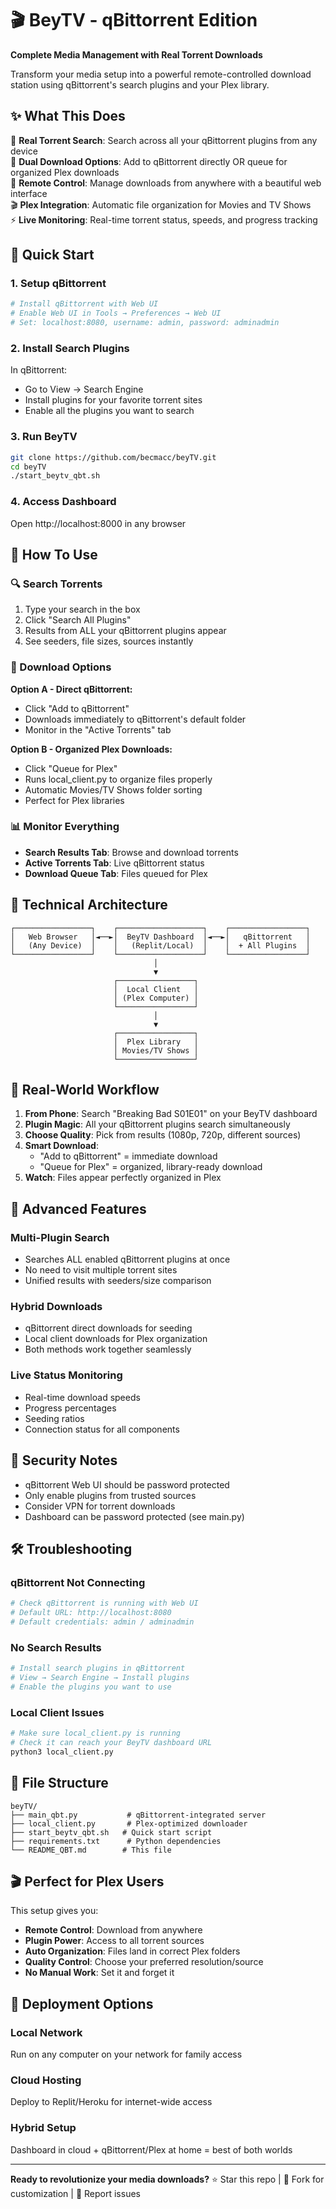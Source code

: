 # 🎬 BeyTV - qBittorrent Edition
**Complete Media Management with Real Torrent Downloads**

Transform your media setup into a powerful remote-controlled download station using qBittorrent's search plugins and your Plex library.

## ✨ What This Does

🌊 **Real Torrent Search**: Search across all your qBittorrent plugins from any device  
🎯 **Dual Download Options**: Add to qBittorrent directly OR queue for organized Plex downloads  
📱 **Remote Control**: Manage downloads from anywhere with a beautiful web interface  
🎬 **Plex Integration**: Automatic file organization for Movies and TV Shows  
⚡ **Live Monitoring**: Real-time torrent status, speeds, and progress tracking  

## 🚀 Quick Start

### 1. Setup qBittorrent
```bash
# Install qBittorrent with Web UI
# Enable Web UI in Tools → Preferences → Web UI
# Set: localhost:8080, username: admin, password: adminadmin
```

### 2. Install Search Plugins
In qBittorrent:
- Go to View → Search Engine
- Install plugins for your favorite torrent sites
- Enable all the plugins you want to search

### 3. Run BeyTV
```bash
git clone https://github.com/becmacc/beyTV.git
cd beyTV
./start_beytv_qbt.sh
```

### 4. Access Dashboard
Open http://localhost:8000 in any browser

## 📱 How To Use

### 🔍 Search Torrents
1. Type your search in the box
2. Click "Search All Plugins" 
3. Results from ALL your qBittorrent plugins appear
4. See seeders, file sizes, sources instantly

### 🌊 Download Options
**Option A - Direct qBittorrent:**
- Click "Add to qBittorrent"
- Downloads immediately to qBittorrent's default folder
- Monitor in the "Active Torrents" tab

**Option B - Organized Plex Downloads:**
- Click "Queue for Plex" 
- Runs local_client.py to organize files properly
- Automatic Movies/TV Shows folder sorting
- Perfect for Plex libraries

### 📊 Monitor Everything
- **Search Results Tab**: Browse and download torrents
- **Active Torrents Tab**: Live qBittorrent status
- **Download Queue Tab**: Files queued for Plex

## 🔧 Technical Architecture

```
┌─────────────────┐    ┌───────────────────┐    ┌─────────────────┐
│   Web Browser   │◄──►│  BeyTV Dashboard  │◄──►│   qBittorrent   │
│   (Any Device)  │    │   (Replit/Local)  │    │  + All Plugins  │
└─────────────────┘    └───────────────────┘    └─────────────────┘
                                │
                                ▼
                       ┌─────────────────┐
                       │  Local Client   │
                       │ (Plex Computer) │
                       └─────────────────┘
                                │
                                ▼
                       ┌─────────────────┐
                       │  Plex Library   │
                       │ Movies/TV Shows │
                       └─────────────────┘
```

## 🎯 Real-World Workflow

1. **From Phone**: Search "Breaking Bad S01E01" on your BeyTV dashboard
2. **Plugin Magic**: All your qBittorrent plugins search simultaneously  
3. **Choose Quality**: Pick from results (1080p, 720p, different sources)
4. **Smart Download**: 
   - "Add to qBittorrent" = immediate download
   - "Queue for Plex" = organized, library-ready download
5. **Watch**: Files appear perfectly organized in Plex

## 🌟 Advanced Features

### Multi-Plugin Search
- Searches ALL enabled qBittorrent plugins at once
- No need to visit multiple torrent sites
- Unified results with seeders/size comparison

### Hybrid Downloads
- qBittorrent direct downloads for seeding
- Local client downloads for Plex organization
- Both methods work together seamlessly

### Live Status Monitoring
- Real-time download speeds
- Progress percentages
- Seeding ratios
- Connection status for all components

## 🔐 Security Notes

- qBittorrent Web UI should be password protected
- Only enable plugins from trusted sources
- Consider VPN for torrent downloads
- Dashboard can be password protected (see main.py)

## 🛠 Troubleshooting

### qBittorrent Not Connecting
```bash
# Check qBittorrent is running with Web UI
# Default URL: http://localhost:8080
# Default credentials: admin / adminadmin
```

### No Search Results
```bash
# Install search plugins in qBittorrent
# View → Search Engine → Install plugins
# Enable the plugins you want to use
```

### Local Client Issues
```bash
# Make sure local_client.py is running
# Check it can reach your BeyTV dashboard URL
python3 local_client.py
```

## 📂 File Structure

```
beyTV/
├── main_qbt.py           # qBittorrent-integrated server
├── local_client.py       # Plex-optimized downloader
├── start_beytv_qbt.sh   # Quick start script
├── requirements.txt      # Python dependencies
└── README_QBT.md        # This file
```

## 🎬 Perfect for Plex Users

This setup gives you:
- **Remote Control**: Download from anywhere
- **Plugin Power**: Access to all torrent sources  
- **Auto Organization**: Files land in correct Plex folders
- **Quality Control**: Choose your preferred resolution/source
- **No Manual Work**: Set it and forget it

## 🚀 Deployment Options

### Local Network
Run on any computer on your network for family access

### Cloud Hosting  
Deploy to Replit/Heroku for internet-wide access

### Hybrid Setup
Dashboard in cloud + qBittorrent/Plex at home = best of both worlds

---

**Ready to revolutionize your media downloads?**
⭐ Star this repo | 🍴 Fork for customization | 📝 Report issues